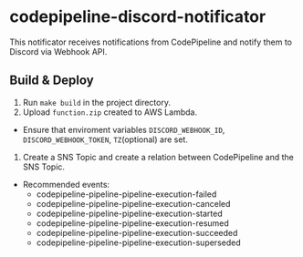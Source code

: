 # codepipeline-discord-notificator

This notificator receives notifications from CodePipeline and notify them to Discord via Webhook API.

## Build & Deploy

1. Run `make build` in the project directory.
1. Upload `function.zip` created to AWS Lambda.
  - Ensure that enviroment variables `DISCORD_WEBHOOK_ID`, `DISCORD_WEBHOOK_TOKEN`, `TZ`(optional) are set.
1. Create a SNS Topic and create a relation between CodePipeline and the SNS Topic.
  - Recommended events:
    - codepipeline-pipeline-pipeline-execution-failed
    - codepipeline-pipeline-pipeline-execution-canceled
    - codepipeline-pipeline-pipeline-execution-started
    - codepipeline-pipeline-pipeline-execution-resumed
    - codepipeline-pipeline-pipeline-execution-succeeded
    - codepipeline-pipeline-pipeline-execution-superseded
